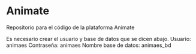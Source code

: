 # Animate
Repositorio para el código de la plataforma Animate

Es necesario crear el usuario y base de datos que se dicen abajo.
Usuario: animaes
Contraseña: animaes
Nombre base de datos: animaes_bd
